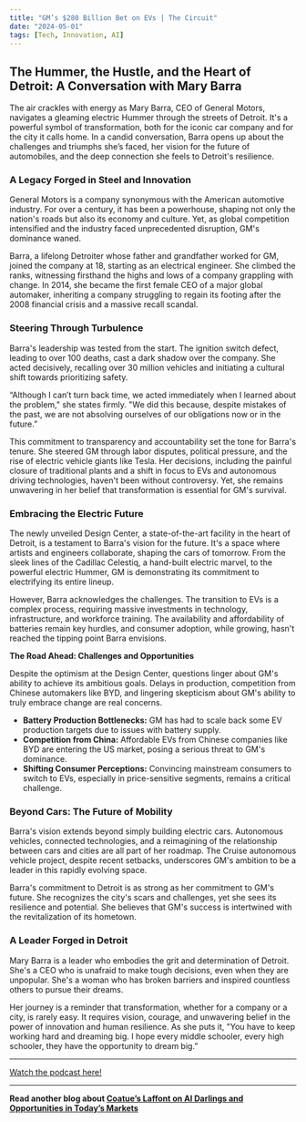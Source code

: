 ```yaml
---
title: "GM’s $280 Billion Bet on EVs | The Circuit"
date: "2024-05-01"
tags: [Tech, Innovation, AI]
---
```


## The Hummer, the Hustle, and the Heart of Detroit: A Conversation with Mary Barra

The air crackles with energy as Mary Barra, CEO of General Motors, navigates a gleaming electric Hummer through the streets of Detroit. It's a powerful symbol of transformation, both for the iconic car company and for the city it calls home. In a candid conversation, Barra opens up about the challenges and triumphs she’s faced, her vision for the future of automobiles, and the deep connection she feels to Detroit's resilience.

### A Legacy Forged in Steel and Innovation

General Motors is a company synonymous with the American automotive industry. For over a century, it has been a powerhouse, shaping not only the nation's roads but also its economy and culture. Yet, as global competition intensified and the industry faced unprecedented disruption, GM's dominance waned.

Barra, a lifelong Detroiter whose father and grandfather worked for GM, joined the company at 18, starting as an electrical engineer. She climbed the ranks, witnessing firsthand the highs and lows of a company grappling with change. In 2014, she became the first female CEO of a major global automaker, inheriting a company struggling to regain its footing after the 2008 financial crisis and a massive recall scandal.

### Steering Through Turbulence

Barra's leadership was tested from the start. The ignition switch defect, leading to over 100 deaths, cast a dark shadow over the company. She acted decisively, recalling over 30 million vehicles and initiating a cultural shift towards prioritizing safety.

“Although I can’t turn back time, we acted immediately when I learned about the problem," she states firmly. "We did this because, despite mistakes of the past, we are not absolving ourselves of our obligations now or in the future.”

This commitment to transparency and accountability set the tone for Barra's tenure. She steered GM through labor disputes, political pressure, and the rise of electric vehicle giants like Tesla. Her decisions, including the painful closure of traditional plants and a shift in focus to EVs and autonomous driving technologies, haven't been without controversy. Yet, she remains unwavering in her belief that transformation is essential for GM's survival.

### Embracing the Electric Future

The newly unveiled Design Center, a state-of-the-art facility in the heart of Detroit, is a testament to Barra's vision for the future. It's a space where artists and engineers collaborate, shaping the cars of tomorrow. From the sleek lines of the Cadillac Celestiq, a hand-built electric marvel, to the powerful electric Hummer, GM is demonstrating its commitment to electrifying its entire lineup.

However, Barra acknowledges the challenges. The transition to EVs is a complex process, requiring massive investments in technology, infrastructure, and workforce training. The availability and affordability of batteries remain key hurdles, and consumer adoption, while growing, hasn't reached the tipping point Barra envisions.

**The Road Ahead: Challenges and Opportunities**

Despite the optimism at the Design Center, questions linger about GM's ability to achieve its ambitious goals. Delays in production, competition from Chinese automakers like BYD, and lingering skepticism about GM's ability to truly embrace change are real concerns.

- **Battery Production Bottlenecks:** GM has had to scale back some EV production targets due to issues with battery supply.
- **Competition from China:** Affordable EVs from Chinese companies like BYD are entering the US market, posing a serious threat to GM's dominance.
- **Shifting Consumer Perceptions:** Convincing mainstream consumers to switch to EVs, especially in price-sensitive segments, remains a critical challenge.

### Beyond Cars: The Future of Mobility

Barra's vision extends beyond simply building electric cars. Autonomous vehicles, connected technologies, and a reimagining of the relationship between cars and cities are all part of her roadmap. The Cruise autonomous vehicle project, despite recent setbacks, underscores GM's ambition to be a leader in this rapidly evolving space.

Barra's commitment to Detroit is as strong as her commitment to GM's future. She recognizes the city's scars and challenges, yet she sees its resilience and potential. She believes that GM's success is intertwined with the revitalization of its hometown.

### A Leader Forged in Detroit

Mary Barra is a leader who embodies the grit and determination of Detroit. She's a CEO who is unafraid to make tough decisions, even when they are unpopular. She's a woman who has broken barriers and inspired countless others to pursue their dreams.

Her journey is a reminder that transformation, whether for a company or a city, is rarely easy. It requires vision, courage, and unwavering belief in the power of innovation and human resilience. As she puts it, "You have to keep working hard and dreaming big. I hope every middle schooler, every high schooler, they have the opportunity to dream big.”

---

<a href="https://youtube.com/watch?v=AeWWmARalVQ" target="_blank">Watch the podcast here!</a>

---

**Read another blog about [Coatue’s Laffont on AI Darlings and Opportunities in Today’s Markets](./20240625-philippelaffont-bloomberglive)**
